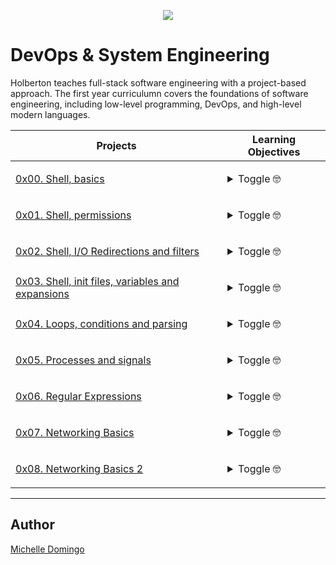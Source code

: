 <p align="center">
  <img src="https://rails-assets.holbertonschool.com/assets/logos/holberton-school-logo-1-b00731b51b0bc1dffd6e1f4cbd0be58ab72d6cc9975a4e1957d8b6f3f4850936.png">
</p>

# DevOps & System Engineering
Holberton teaches full-stack software engineering with a project-based approach. The first year curriculumn covers the foundations of software engineering, including low-level programming, DevOps, and high-level modern languages.

| Projects | Learning Objectives |
| --- | --- |
| [0x00. Shell, basics ](./0x00-shell_basics) | <p><details><summary>Toggle 🤓</summary><br> - What is the shell<br> - What is the difference between a terminal and a shell<br>- What is the shell prompt<br>- How to use the history (the basics)<br>- What do the commands or built-ins cd, pwd, ls do<br>- How to navigate the filesystem<br>- What are the . and .. directories<br>- What is the working directory, how to print it and how to change it<br>- What is the root directory<br>- What is the home directory, and how to go there<br>- What is the difference between the root directory and the home directory of the user root<br>- What are the characteristics of hidden files and how to list them<br>- What does the command cd - do<br>- What do the commands ls, less, file do<br>- How do you use options and arguments with commands<br>- Understand the ls long format and how to display it<br>- A Guided Tour<br>- What does the ln command do<br>- What do you find in the most common/important directories<br>- What is a symbolic link<br>- What is a hard link<br>- What is the difference between a hard link and a symbolic link<br>- What do the commands cp, mv, rm, mkdir do<br>- What are wildcards and how do they work<br>- How to use wildcards<br>- What do type, which, help, man commands do<br>- What are the different kinds of commands<br>- What is an alias<br>- When do you use the command help instead of man<br>- How to read a man page<br>- What are man page sections<br>- What are the section numbers for User commands, System calls and Library functions<br>- What does RTFM mean?<br>- What is a Shebang<br>- Common shortcuts for Bash<br>- What does LTS mean?</details> </p> |
| [0x01. Shell, permissions ](./0x01-shell_permissions) | <p><details><summary>Toggle 🤓</summary><br>- What do the commands chmod, sudo, su, chown, chgrp do<br>- Linux file permissions<br>- How to represent each of the three sets of permissions (owner, group, and other) as a single digit<br>- How to change permissions, owner and group of a file<br>- Why can’t a normal user chown a file<br>- How to run a command with root privileges<br>- How to change user ID or become superuser<br>- How to create a user<br>- How to create a group<br>- How to print real and effective user and group IDs<br>- How to print the groups a user is in<br>- How to print the effective userid</details> </p>  |
| [0x02. Shell, I/O Redirections and filters ](./0x02-shell_redirections) | <p><details><summary>Toggle 🤓</summary><br>- What do the commands head, tail, find, wc, sort, uniq, grep, tr do<br>- How to redirect standard output to a file<br>- How to get standard input from a file instead of the keyboard<br>- How to send the output from one program to the input of another program<br>- How to combine commands and filters with redirections<br>- What are special characters<br>- Understand what do the white spaces, single quotes, double quotes, backslash, comment, pipe, command separator, tilde and how and when to use them<br>- How to display a line of text<br>- How to concatenate files and print on the standard output<br>- How to reverse a string<br>- How to remove sections from each line of files<br>- What is the /etc/passwd file and what is its format<br>- What is the /etc/shadow file and what is its format</details> </p> |
| [0x03. Shell, init files, variables and expansions ](./0x03-shell_variables_expansions) | <p><details><summary>Toggle 🤓</summary><br>- What happens when you type $ ls -l *.txt<br>- What are the /etc/profile file and the /etc/profile.d directory<br>- What is the ~/.bashrc file<br>- What is the difference between a local and a global variable<br>- What is a reserved variable<br>- How to create, update and delete shell variables<br>- What are the roles of the following reserved variables: HOME, PATH, PS1<br>- What are special parameters<br>- What is the special parameter $??<br>- What is expansion and how to use them<br>- What is the difference between single and double quotes and how to use them properly<br>- How to do command substitution with $() and backticks<br>- How to perform arithmetic operations with the shell<br>- How to create an alias<br>- How to list aliases<br>- How to temporarily disable an alias<br>- How to execute commands from a file in the current shell</details> </p> |
| [0x04. Loops, conditions and parsing ](./0x04-loops_conditions_and_parsing) | <p><details><summary>Toggle 🤓</summary>Learning Objectives</details> </p> |
| [0x05. Processes and signals ](./0x05-processes_and_signals) | <p><details><summary>Toggle 🤓</summary>Learning Objectives</details> </p> |
| [0x06. Regular Expressions ](./0x06-) | <p><details><summary>Toggle 🤓</summary>Learning Objectives</details> </p> |
| [0x07. Networking Basics ](./0x07-networking_basics) | <p><details><summary>Toggle 🤓</summary>Learning Objectives</details> </p> |
| [0x08. Networking Basics 2 ](./0x08-networking_basics_2) | <p><details><summary>Toggle 🤓</summary>Learning Objectives</details> </p> |

___
## Author
[Michelle Domingo](https://github.com/michedomingo)
